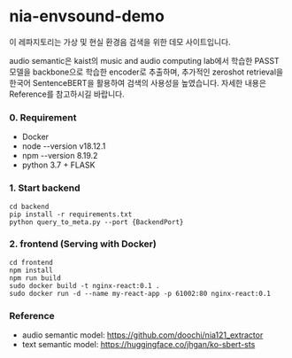 # nia-envsound-demo

이 레파지토리는 가상 및 현실 환경음 검색을 위한 데모 사이트입니다. 

audio semantic은 kaist의 music and audio computing lab에서 학습한 PASST 모델을 backbone으로 학습한 encoder로 추출하며, 
추가적인 zeroshot retrieval을 한국어 SentenceBERT을 활용하여 검색의 사용성을 높였습니다. 자세한 내용은 Reference를 참고하시길 바랍니다.

### 0. Requirement

- Docker
- node --version v18.12.1
- npm --version 8.19.2
- python 3.7 + FLASK


### 1. Start backend

```
cd backend
pip install -r requirements.txt
python query_to_meta.py --port {BackendPort}
```

### 2. frontend (Serving with Docker)

```
cd frontend
npm install
npm run build
sudo docker build -t nginx-react:0.1 .
sudo docker run -d --name my-react-app -p 61002:80 nginx-react:0.1
```

### Reference
- audio semantic model: https://github.com/doochi/nia121_extractor
- text semantic model: https://huggingface.co/jhgan/ko-sbert-sts
